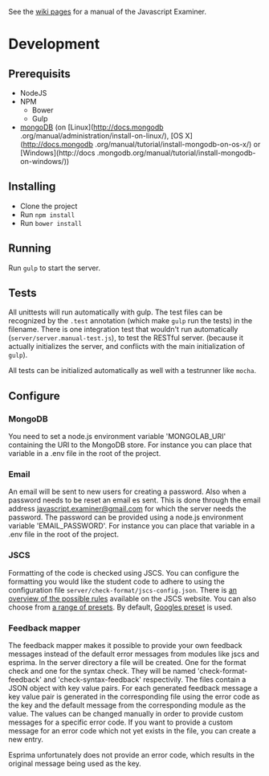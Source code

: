 See the [wiki pages](https://github.com/Slotkenov/javascript-examiner/wiki)
for a manual of the Javascript Examiner.

# Development

## Prerequisits
- NodeJS
- NPM
  - Bower
  - Gulp
- [mongoDB](http://www.mongodb.org/) (on [Linux](http://docs.mongodb
.org/manual/administration/install-on-linux/), [OS X](http://docs.mongodb
.org/manual/tutorial/install-mongodb-on-os-x/) or [Windows](http://docs
.mongodb.org/manual/tutorial/install-mongodb-on-windows/))

## Installing
- Clone the project
- Run `npm install`
- Run `bower install`

## Running
Run `gulp` to start the server.

## Tests
All unittests will run automatically with gulp. The test files can be
recognized by the `.test` annotation (which make `gulp` run the tests) in the
filename. There is one integration test
that wouldn't run automatically (`server/server.manual-test.js`),
to test the RESTful server. (because it actually initializes the server, and
conflicts with the main initialization of `gulp`).

All tests can be initialized automatically as well with a testrunner like
`mocha`.

## Configure

### MongoDB
You need to set a node.js environment variable 'MONGOLAB_URI' containing the
URI to the MongoDB store. For instance you can place that variable in a .env
file in the root of the project.

### Email
An email will be sent to new users for creating a password.
Also when a password needs to be reset an email es sent.
This is done through the email address javascript.examiner@gmail.com
for which the server needs the password.
The password can be provided using a node.js environment variable
'EMAIL_PASSWORD'.
For instance you can place that variable in a .env file
in the root of the project.

### JSCS
Formatting of the code is checked using JSCS.
You can configure the formatting you would like the student code to adhere to
using the configuration file `server/check-format/jscs-config.json`.
There is [an overview of the possible rules](http://jscs.info/rules.html)
available on the JSCS website.
You can also choose from
[a range of presets](https://github.com/jscs-dev/node-jscs/tree/master/presets).
By default,
[Googles preset](https://github.com/jscs-dev/node-jscs/blob/master/presets/google.json)
is used.

### Feedback mapper
The feedback mapper makes it possible to provide your own feedback messages
instead of the default error messages from modules like jscs and esprima.
In the server directory a file will be created.
One for the format check and one for the syntax check.
They will be named 'check-format-feedback' and 'check-syntax-feedback'
respectivily.
The files contain a JSON object with key value pairs.
For each generated feedback message a key value pair is generated
in the corresponding file
using the error code as the key
and the default message from the corresponding module as the value.
The values can be changed manually
in order to provide custom messages for a specific error code.
If you want to provide a custom message for an error code
which not yet exists in the file,
you can create a new entry.

Esprima unfortunately does not provide an error code,
which results in the original message being used as the key.
